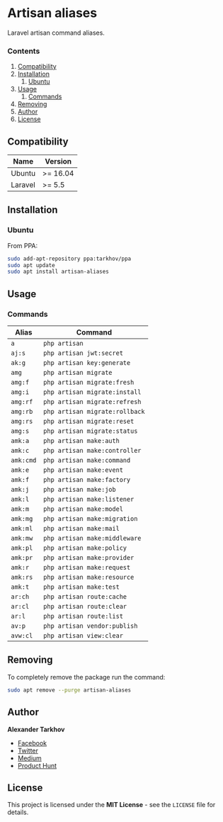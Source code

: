 # Artisan aliases

Laravel artisan command aliases.

### Contents

1. [Compatibility](#compatibility)
2. [Installation](#installation)
   1. [Ubuntu](#ubuntu)
3. [Usage](#usage)
   1. [Commands](#commands)
4. [Removing](#removing)
5. [Author](#author)
6. [License](#license)

## Compatibility

Name | Version
------- | -------
Ubuntu | >= 16.04
Laravel | >= 5.5

## Installation

### Ubuntu

From PPA:

```bash
sudo add-apt-repository ppa:tarkhov/ppa
sudo apt update
sudo apt install artisan-aliases
```

## Usage

### Commands

Alias | Command
------- | -------
`a` | `php artisan`
`aj:s` | `php artisan jwt:secret`
`ak:g` | `php artisan key:generate`
`amg` | `php artisan migrate`
`amg:f` | `php artisan migrate:fresh`
`amg:i` | `php artisan migrate:install`
`amg:rf` | `php artisan migrate:refresh`
`amg:rb` | `php artisan migrate:rollback`
`amg:rs` | `php artisan migrate:reset`
`amg:s` | `php artisan migrate:status`
`amk:a` | `php artisan make:auth`
`amk:c` | `php artisan make:controller`
`amk:cmd` | `php artisan make:command`
`amk:e` | `php artisan make:event`
`amk:f` | `php artisan make:factory`
`amk:j` | `php artisan make:job`
`amk:l` | `php artisan make:listener`
`amk:m` | `php artisan make:model`
`amk:mg` | `php artisan make:migration`
`amk:ml` | `php artisan make:mail`
`amk:mw` | `php artisan make:middleware`
`amk:pl` | `php artisan make:policy`
`amk:pr` | `php artisan make:provider`
`amk:r` | `php artisan make:request`
`amk:rs` | `php artisan make:resource`
`amk:t` | `php artisan make:test`
`ar:ch` | `php artisan route:cache`
`ar:cl` | `php artisan route:clear`
`ar:l` | `php artisan route:list`
`av:p` | `php artisan vendor:publish`
`avw:cl` | `php artisan view:clear`

## Removing

To completely remove the package run the command:

```bash
sudo apt remove --purge artisan-aliases
```

## Author

**Alexander Tarkhov**

* [Facebook](https://www.facebook.com/alex.tarkhov)
* [Twitter](https://twitter.com/alextarkhov)
* [Medium](https://medium.com/@tarkhov)
* [Product Hunt](https://www.producthunt.com/@tarkhov)

## License

This project is licensed under the **MIT License** - see the `LICENSE` file for details.
